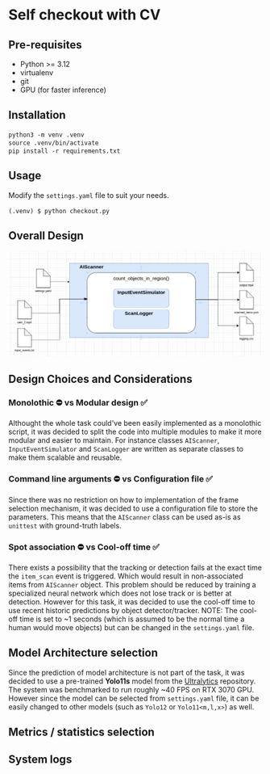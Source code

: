 # Self checkout with CV

## Pre-requisites
- Python >= 3.12
- virtualenv
- git
- GPU (for faster inference)

## Installation
```
python3 -m venv .venv
source .venv/bin/activate
pip install -r requirements.txt
```

## Usage
Modify the `settings.yaml` file to suit your needs.
```
(.venv) $ python checkout.py
```

## Overall Design
![Design](media/overall.png)

## Design Choices and Considerations

### Monolothic ⛔ vs Modular design ✅
Althought the whole task could've been easily implemented as a monolothic script, it was decided to split the code into multiple modules to make it more modular and easier to maintain. For instance classes `AIScanner`, `InputEventSimulator` and `ScanLogger` are written as separate classes to make them scalable and reusable.

### Command line arguments ⛔ vs Configuration file ✅
Since there was no restriction on how to implementation of the frame selection mechanism, it was decided to use a configuration file to store the parameters. This means that the `AIScanner` class can be used as-is as `unittest` with ground-truth labels.

### Spot association ⛔ vs Cool-off time ✅
There exists a possibility that the tracking or detection fails at the exact time the `item_scan` event is triggered. Which would result in non-associated items from `AIScanner` object. This problem should be reduced by training a specialized neural network which does not lose track or is better at detection. However for this task, it was decided to use the cool-off time to use recent historic predictions by object detector/tracker.
NOTE: The cool-off time is set to ~1 seconds (which is assumed to be the normal time a human would move objects) but can be changed in the `settings.yaml` file.

## Model Architecture selection
Since the prediction of model architecture is not part of the task, it was decided to use a pre-trained **Yolo11s** model from the [Ultralytics](https://github.com/ultralytics/ultralytics) repository. The system was benchmarked to run roughly ~40 FPS on RTX 3070 GPU. However since the model can be selected from `settings.yaml` file, it can be easily changed to other models (such as `Yolo12` or `Yolo11<m,l,x>`) as well.

## Metrics / statistics selection
## System logs